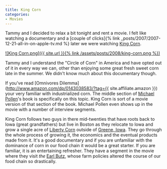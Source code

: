 ```yaml
---
title: King Corn
categories:
- Movies
---
```


Tammy and I decided to relax a bit tonight and rent a movie. I felt like watching a documentary and a [couple of clicks]{% link _posts/2007/2007-12-21-all-in-on-apple-tv.md %} later we were watching [King Corn](http://www.kingcorn.net/).

[![King Corn.png]({{ site.url }}{% link /assets/posts/2008/king-corn.png %})](http://www.kingcorn.net/)

Tammy and I understand the "Circle of Corn" in America and have opted out of it in every way we can, other than enjoying some great fresh sweet corn late in the summer. We didn't know much about this documentary though.

If you've read [Omnivores Dilemma](http://www.amazon.com/dp/0143038583/?tag={{ site.affiliate.amazon }}) your very familiar with industrialized corn. The middle section of [Michael Pollen](http://www.michaelpollan.com/)'s book is specifically on this topic. King Corn is sort of a movie version of that section of the book. Michael Pollen even shows up in the movie with a number of interview segments.

King Corn follows two guys in there mid-twenties that have roots back to Iowa (great grandfathers) but live in Boston as they relocate to Iowa and grow a single acre of [Liberty Corn](http://www.bayercropscienceus.com/products_and_seeds/herbicides/liberty.html) outside of [Greene, Iowa](http://www.greeneiowa.com/). They go through the whole process of growing it, the economics and the eventual products made from it. It's a good documentary and if you are unfamiliar with the dominance of corn in our food chain it would be a great starter. If you are familiar, it is an entertaining refresher. They have a segment in the movie where they visit _the_ [Earl Butz](http://en.wikipedia.org/wiki/Earl_Butz), whose farm policies altered the course of our food chain so drastically.
